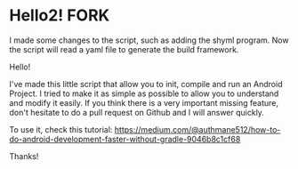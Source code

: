 # Hello2! **FORK**

I made some changes to the script, such as adding the shyml
program. Now the script will read a yaml file to generate the
build framework.


Hello!

I've made this little script that allow you to init, compile and run an Android Project. I tried to make it as simple as possible to allow you to understand and modify it easily. If you think there is a very important missing feature, don't hesitate to do a pull request on Github and I will answer quickly.

To use it, check this tutorial:
https://medium.com/@authmane512/how-to-do-android-development-faster-without-gradle-9046b8c1cf68

Thanks!

